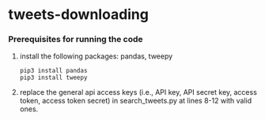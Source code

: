 # tweets-downloading

### Prerequisites for running the code
  1. install the following packages: pandas, tweepy
     ```console
     pip3 install pandas
     pip3 install tweepy
     ```
  2. replace the general api access keys (i.e., API key, API secret key, access token, access token secret) in search_tweets.py at lines 8-12 with valid ones.
